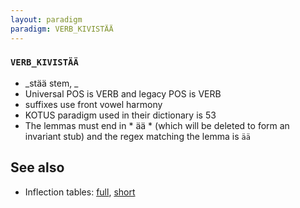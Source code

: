 ```yaml
---
layout: paradigm
paradigm: VERB_KIVISTÄÄ
---
```

### ` VERB_KIVISTÄÄ `

* _stää stem, _
* Universal POS is VERB and legacy POS is VERB
* suffixes use front vowel harmony
* KOTUS paradigm used in their dictionary is 53
* The lemmas must end in * ää * (which will be deleted to form an invariant stub) and the regex matching the lemma is ` ää `

## See also

* Inflection tables: [full](gen/K/kivistää.html), [short](gen/K/kivistää_wikt.html)

